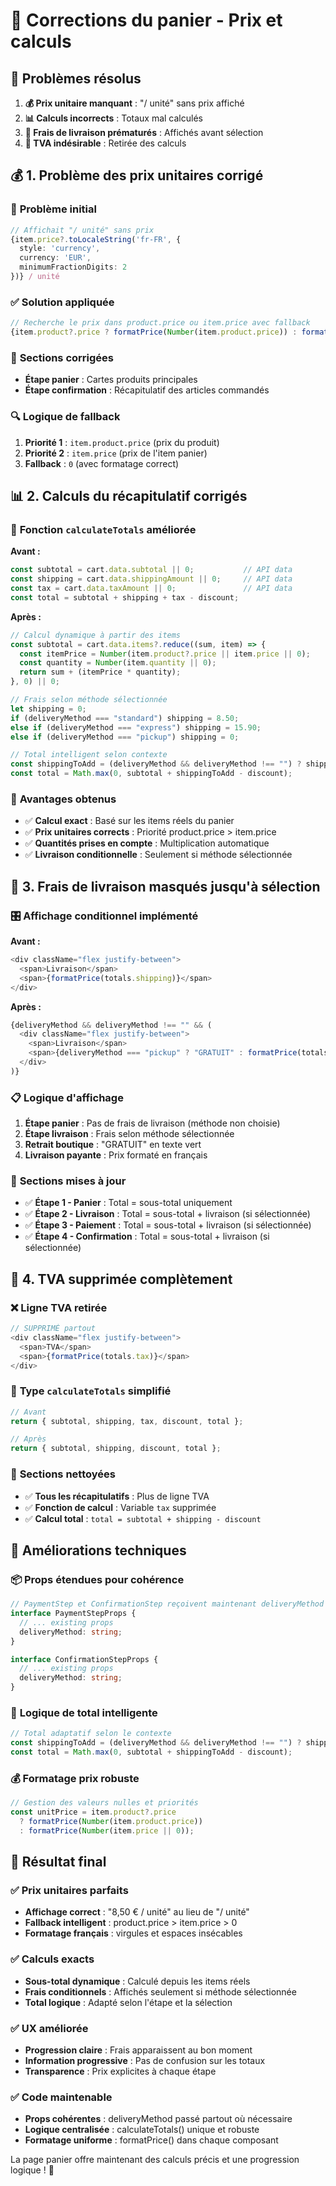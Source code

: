 # 🔧 Corrections du panier - Prix et calculs

## 🎯 Problèmes résolus

1. **💰 Prix unitaire manquant** : "/ unité" sans prix affiché
2. **📊 Calculs incorrects** : Totaux mal calculés
3. **🚚 Frais de livraison prématurés** : Affichés avant sélection
4. **🧾 TVA indésirable** : Retirée des calculs

## 💰 **1. Problème des prix unitaires corrigé**

### 🐛 **Problème initial**
```typescript
// Affichait "/ unité" sans prix
{item.price?.toLocaleString('fr-FR', { 
  style: 'currency', 
  currency: 'EUR',
  minimumFractionDigits: 2 
})} / unité
```

### ✅ **Solution appliquée**
```typescript
// Recherche le prix dans product.price ou item.price avec fallback
{item.product?.price ? formatPrice(Number(item.product.price)) : formatPrice(Number(item.price || 0))} / unité
```

### 📍 **Sections corrigées**
- **Étape panier** : Cartes produits principales
- **Étape confirmation** : Récapitulatif des articles commandés

### 🔍 **Logique de fallback**
1. **Priorité 1** : `item.product.price` (prix du produit)
2. **Priorité 2** : `item.price` (prix de l'item panier)
3. **Fallback** : `0` (avec formatage correct)

## 📊 **2. Calculs du récapitulatif corrigés**

### 🔧 **Fonction `calculateTotals` améliorée**

**Avant :**
```typescript
const subtotal = cart.data.subtotal || 0;           // API data
const shipping = cart.data.shippingAmount || 0;     // API data
const tax = cart.data.taxAmount || 0;               // API data
const total = subtotal + shipping + tax - discount;
```

**Après :**
```typescript
// Calcul dynamique à partir des items
const subtotal = cart.data.items?.reduce((sum, item) => {
  const itemPrice = Number(item.product?.price || item.price || 0);
  const quantity = Number(item.quantity || 0);
  return sum + (itemPrice * quantity);
}, 0) || 0;

// Frais selon méthode sélectionnée
let shipping = 0;
if (deliveryMethod === "standard") shipping = 8.50;
else if (deliveryMethod === "express") shipping = 15.90;
else if (deliveryMethod === "pickup") shipping = 0;

// Total intelligent selon contexte
const shippingToAdd = (deliveryMethod && deliveryMethod !== "") ? shipping : 0;
const total = Math.max(0, subtotal + shippingToAdd - discount);
```

### 🎯 **Avantages obtenus**
- ✅ **Calcul exact** : Basé sur les items réels du panier
- ✅ **Prix unitaires corrects** : Priorité product.price > item.price
- ✅ **Quantités prises en compte** : Multiplication automatique
- ✅ **Livraison conditionnelle** : Seulement si méthode sélectionnée

## 🚚 **3. Frais de livraison masqués jusqu'à sélection**

### 🎛️ **Affichage conditionnel implémenté**

**Avant :**
```typescript
<div className="flex justify-between">
  <span>Livraison</span>
  <span>{formatPrice(totals.shipping)}</span>
</div>
```

**Après :**
```typescript
{deliveryMethod && deliveryMethod !== "" && (
  <div className="flex justify-between">
    <span>Livraison</span>
    <span>{deliveryMethod === "pickup" ? "GRATUIT" : formatPrice(totals.shipping)}</span>
  </div>
)}
```

### 📋 **Logique d'affichage**
1. **Étape panier** : Pas de frais de livraison (méthode non choisie)
2. **Étape livraison** : Frais selon méthode sélectionnée
3. **Retrait boutique** : "GRATUIT" en texte vert
4. **Livraison payante** : Prix formaté en français

### 🎯 **Sections mises à jour**
- ✅ **Étape 1 - Panier** : Total = sous-total uniquement
- ✅ **Étape 2 - Livraison** : Total = sous-total + livraison (si sélectionnée)
- ✅ **Étape 3 - Paiement** : Total = sous-total + livraison (si sélectionnée)
- ✅ **Étape 4 - Confirmation** : Total = sous-total + livraison (si sélectionnée)

## 🧾 **4. TVA supprimée complètement**

### ❌ **Ligne TVA retirée**
```typescript
// SUPPRIMÉ partout
<div className="flex justify-between">
  <span>TVA</span>
  <span>{formatPrice(totals.tax)}</span>
</div>
```

### 🔧 **Type `calculateTotals` simplifié**
```typescript
// Avant
return { subtotal, shipping, tax, discount, total };

// Après  
return { subtotal, shipping, discount, total };
```

### 📍 **Sections nettoyées**
- ✅ **Tous les récapitulatifs** : Plus de ligne TVA
- ✅ **Fonction de calcul** : Variable `tax` supprimée
- ✅ **Calcul total** : `total = subtotal + shipping - discount`

## 🔧 **Améliorations techniques**

### 📦 **Props étendues pour cohérence**
```typescript
// PaymentStep et ConfirmationStep reçoivent maintenant deliveryMethod
interface PaymentStepProps {
  // ... existing props
  deliveryMethod: string;
}

interface ConfirmationStepProps {
  // ... existing props  
  deliveryMethod: string;
}
```

### 🎯 **Logique de total intelligente**
```typescript
// Total adaptatif selon le contexte
const shippingToAdd = (deliveryMethod && deliveryMethod !== "") ? shipping : 0;
const total = Math.max(0, subtotal + shippingToAdd - discount);
```

### 💰 **Formatage prix robuste**
```typescript
// Gestion des valeurs nulles et priorités
const unitPrice = item.product?.price 
  ? formatPrice(Number(item.product.price))
  : formatPrice(Number(item.price || 0));
```

## 🎯 **Résultat final**

### ✅ **Prix unitaires parfaits**
- **Affichage correct** : "8,50 € / unité" au lieu de "/ unité"
- **Fallback intelligent** : product.price > item.price > 0
- **Formatage français** : virgules et espaces insécables

### ✅ **Calculs exacts**
- **Sous-total dynamique** : Calculé depuis les items réels
- **Frais conditionnels** : Affichés seulement si méthode sélectionnée
- **Total logique** : Adapté selon l'étape et la sélection

### ✅ **UX améliorée**
- **Progression claire** : Frais apparaissent au bon moment
- **Information progressive** : Pas de confusion sur les totaux
- **Transparence** : Prix explicites à chaque étape

### ✅ **Code maintenable**
- **Props cohérentes** : deliveryMethod passé partout où nécessaire
- **Logique centralisée** : calculateTotals() unique et robuste
- **Formatage uniforme** : formatPrice() dans chaque composant

La page panier offre maintenant des calculs précis et une progression logique ! 🚀
